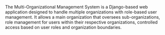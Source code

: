 The Multi-Organizational Management System is a Django-based web application designed to handle multiple organizations with role-based user management. It allows a main organization that oversees sub-organizations, role
management for users within their respective organizations, controlled access based on user roles and organization boundaries.

